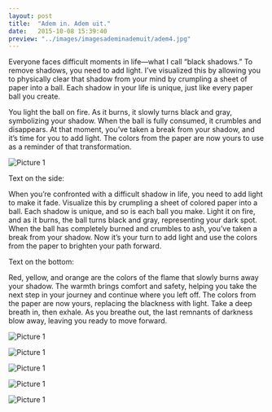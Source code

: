 ```yaml
---
layout: post
title:  "Adem in. Adem uit."
date:   2015-10-08 15:39:40
preview: "../images/imagesademinademuit/adem4.jpg"
---
```




Everyone faces difficult moments in life—what I call “black shadows.” To remove shadows, you need to add light. I’ve visualized this by allowing you to physically clear that shadow from your mind by crumpling a sheet of paper into a ball. Each shadow in your life is unique, just like every paper ball you create.

You light the ball on fire. As it burns, it slowly turns black and gray, symbolizing your shadow. When the ball is fully consumed, it crumbles and disappears. At that moment, you’ve taken a break from your shadow, and it’s time for you to add light. The colors from the paper are now yours to use as a reminder of that transformation.

![Picture 1](../../../../images/imagesademinademuit/adem1.jpg)

Text on the side:

When you’re confronted with a difficult shadow in life, you need to add light to make it fade. Visualize this by crumpling a sheet of colored paper into a ball. Each shadow is unique, and so is each ball you make. Light it on fire, and as it burns, the ball turns black and gray, representing your dark spot. When the ball has completely burned and crumbles to ash, you’ve taken a break from your shadow. Now it’s your turn to add light and use the colors from the paper to brighten your path forward.

Text on the bottom:

Red, yellow, and orange are the colors of the flame that slowly burns away your shadow. The warmth brings comfort and safety, helping you take the next step in your journey and continue where you left off. The colors from the paper are now yours, replacing the blackness with light. Take a deep breath in, then exhale. As you breathe out, the last remnants of darkness blow away, leaving you ready to move forward.

![Picture 1](../../../../images/imagesademinademuit/adem2.jpg)

![Picture 1](../../../../images/imagesademinademuit/adem3.jpg)

![Picture 1](../../../../images/imagesademinademuit/adem4.jpg)

![Picture 1](../../../../images/imagesademinademuit/adem5.jpg)

![Picture 1](../../../../images/imagesademinademuit/adem6.jpg)